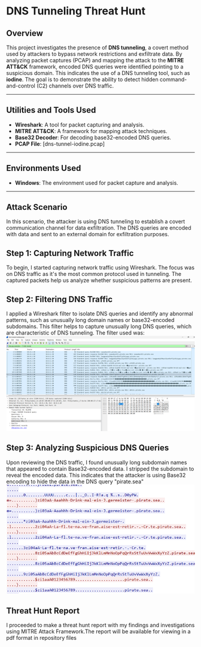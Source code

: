 # DNS Tunneling Threat Hunt

## Overview

This project investigates the presence of **DNS tunneling**, a covert method used by attackers to bypass network restrictions and exfiltrate data. By analyzing packet captures (PCAP) and mapping the attack to the **MITRE ATT&CK** framework, encoded DNS queries were identified pointing to a suspicious domain. This indicates the use of a DNS tunneling tool, such as **iodine**. The goal is to demonstrate the ability to detect hidden command-and-control (C2) channels over DNS traffic.

---

## Utilities and Tools Used

- **Wireshark**: A tool for packet capturing and analysis.
- **MITRE ATT&CK**: A framework for mapping attack techniques.
- **Base32 Decoder**: For decoding base32-encoded DNS queries.
- **PCAP File**: [dns-tunnel-iodine.pcap]

---

## Environments Used

- **Windows**: The environment used for packet capture and analysis.

---

## Attack Scenario

In this scenario, the attacker is using DNS tunneling to establish a covert communication channel for data exfiltration. The DNS queries are encoded with data and sent to an external domain for exfiltration purposes.

## Step 1: Capturing Network Traffic
To begin, I started capturing network traffic using Wireshark. The focus was on DNS traffic as it's the most common protocol used in tunneling. The captured packets help us analyze whether suspicious patterns are present.

## Step 2: Filtering DNS Traffic
I applied a Wireshark filter to isolate DNS queries and identify any abnormal patterns, such as unusually long domain names or base32-encoded subdomains. This filter helps to capture unusually long DNS queries, which are characteristic of DNS tunneling.
The filter used was:
![Capture](https://github.com/abdulhaire567/DNS-Tunneling-Threat-Hunt/blob/main/Screenshot%202025-04-15%20172044.png)

## Step 3: Analyzing Suspicious DNS Queries
Upon reviewing the DNS traffic, I found unusually long subdomain names that appeared to contain Base32-encoded data. I stripped the subdomain to reveal the encoded data. This indicates that the attacker is using Base32 encoding to hide the data in the DNS query "pirate.sea"
![Capture](https://github.com/abdulhaire567/DNS-Tunneling-Threat-Hunt/blob/main/Screenshot%202025-04-15%20201149.png)

## Threat Hunt Report
I proceeded to make a threat hunt report with my findings and investigations using MITRE Attack Framework.The report will be available for viewing in a pdf format in repository files

